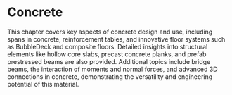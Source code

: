 # Concrete

This chapter covers key aspects of concrete design and use, including spans in concrete, reinforcement tables, and innovative floor systems such as BubbleDeck and composite floors. Detailed insights into structural elements like hollow core slabs, precast concrete planks, and prefab prestressed beams are also provided. Additional topics include bridge beams, the interaction of moments and normal forces, and advanced 3D connections in concrete, demonstrating the versatility and engineering potential of this material.

```{tableofcontents}
```